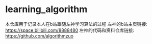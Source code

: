 # learning_algorithm
本仓库用于记录本人在b站跟随左神学习算法的过程
左神的b站主页链接: https://space.bilibili.com/8888480
左神的代码和资料仓库链接: https://github.com/algorithmzuo

